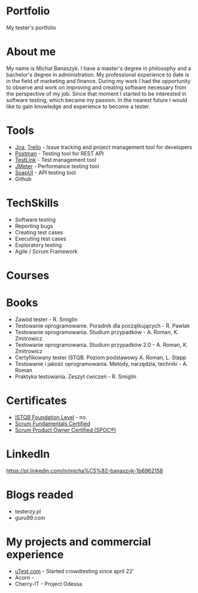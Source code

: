 # Portfolio 
My tester's portfolio
# About me
My name is Michal Banaszyk. I have a master's degree in philosophy and a bachelor's degree in administration. My professional experience to date is in the field of marketing and finance. During my work I had the opportunity to observe and work on improving and creating software necessary from the perspective of my job. Since that moment I started to be interested in software testing, which became my passion. In the nearest future I would like to gain knowledge and experience to become a tester.
# Tools
- [Jira](https://www.atlassian.com/software/jira0), [Trello](https://trello.com/) - Issue tracking and project management tool for developers
- [Postman](https://www.postman.com/) - Testing tool for REST API
- [TestLink](https://testlink.org) - Test management tool
- [JMeter](https://jmeter.apache.org/download_jmeter.cgi) - Performance testing tool
- [SoapUI](https://www.soapui.org/) - API testing tool
- Github
# TechSkills
- Software testing
- Reporting bugs
- Creating test cases
- Executing test cases
- Exploratory testing
- Agile / Scrum Framework
# Courses

# Books
- Zawód tester - R. Smiglin
- Testowanie oprogramowanie. Poradnik dla początkujących - R. Pawlak
- Testowanie oprogramowania. Studium przypadków - A. Roman, K. Zmitrowicz
- Testowanie oprogramowania. Studium przypadków 2.0 - A. Roman, K. Zmitrowicz
- Certyfikowany tester ISTQB. Poziom podstawowy A. Roman, L. Stapp
- Testowanie i jakość oprogramowania. Metody, narzędzia, techniki - A. Roman
- Praktyka testowania. Zeszyt ćwiczeń - R. Smiglin

# Certificates
- [ISTQB Foundation Level](https://www.gasq.org/en/certification/check-a-certificate.html) - no. 
- [Scrum Fundamentals Certified](https://www.scrumstudy.com/certification/scrum-fundamentals-certified)
- [Scrum Product Owner Certified (SPOC®)](https://www.scrumstudy.com/certification/scrum-product-owner-certification)
# LinkedIn
https://pl.linkedin.com/in/micha%C5%82-banaszyk-1b6962158
# Blogs readed
- testerzy.pl
- guru99.com

# My projects and commercial experience
- [uTest.com](http://utest.com) - Started crowdtesting since april 22'
- Acorn - 
- Cherry-IT - Project Odessa
